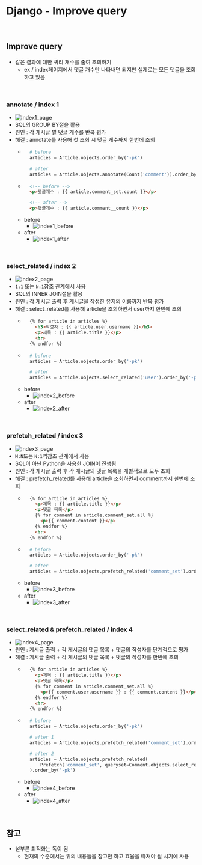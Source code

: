 # Django - Improve query

<br/>

## Improve query
- 같은 결과에 대한 쿼리 개수를 줄여 조회하기
  - ex / index페이지에서 댓글 개수만 나타내면 되지만 실제로는 모든 댓글을 조회하고 있음

<br/>

### annotate / index 1
- ![index1_page](image/index1page.png)
- SQL의 GROUP BY절을 활용
- 원인 : 각 게시글 별 댓글 개수를 반복 평가
- 해결 : annotate를 사용해 첫 조회 시 댓글 개수까지 한번에 조회
    - ```python
        # before
        articles = Article.objects.order_by('-pk')

        # after
        articles = Article.objects.annotate(Count('comment')).order_by('-pk')
      ```
    - ```html
        <!-- before -->
        <p>댓글개수 : {{ article.comment_set.count }}</p>

        <!-- after -->
        <p>댓글개수 : {{ article.comment__count }}</p>
      ```
    - before 
      - ![index1_before](image/index1.png)
    - after
      - ![index1_after](image/index1after.png)

<br/>

### select_related / index 2
- ![index2_page](image/index2page.png)
- `1:1` 또는 `N:1`참조 관계에서 사용
- SQL의 INNER JOIN절을 활용
- 원인 : 각 게시글 출력 후 게시글을 작성한 유저의 이름까지 반복 평가
- 해결 : select_related를 사용해 article을 조회하면서 user까지 한번에 조회
    - ```html
        {% for article in articles %}
          <h3>작성자 : {{ article.user.username }}</h3>
          <p>제목 : {{ article.title }}</p>
          <hr>
        {% endfor %}
      ```
    - ```python
        # before
        articles = Article.objects.order_by('-pk')

        # after
        articles = Article.objects.select_related('user').order_by('-pk')
      ```
    - before
      - ![index2_before](image/index2.png)
    - after
      - ![index2_after](image/index2after.png)

<br/>

### prefetch_related / index 3
- ![index3_page](image/index3page.png)
- `M:N`또는 `N:1`역참조 관계에서 사용
- SQL이 아닌 Python을 사용한 JOIN이 진행됨
- 원인 : 각 게시글 출력 후 각 게시글의 댓글 목록을 개별적으로 모두 조회
- 해결 : prefetch_related를 사용해 article을 조회하면서 comment까지 한번에 조회
    - ```html
        {% for article in articles %}
          <p>제목 : {{ article.title }}</p>
          <p>댓글 목록</p>
          {% for comment in article.comment_set.all %}
            <p>{{ comment.content }}</p>
          {% endfor %}
          <hr>
        {% endfor %}
      ```
    - ```python
        # before
        articles = Article.objects.order_by('-pk')

        # after
        articles = Article.objects.prefetch_related('comment_set').order_by('-pk')
      ```
    - before
      - ![index3_before](image/index3.png)
    - after
      - ![index3_after](image/index3after.png)

<br/>

### select_related & prefetch_related / index 4
- ![index4_page](image/index4page.png)
- 원인 : 게시글 출력 + 각 게시글의 댓글 목록 + 댓글의 작성자를 단계적으로 평가
- 해결 : 게시글 출력 + 각 게시글의 댓글 목록 + 댓글의 작성자를 한번에 조회
    - ```html
        {% for article in articles %}
          <p>제목 : {{ article.title }}</p>
          <p>댓글 목록</p>
          {% for comment in article.comment_set.all %}
            <p>{{ comment.user.username }} : {{ comment.content }}</p>
          {% endfor %}
          <hr>
        {% endfor %}
      ```
    - ```python
        # before
        articles = Article.objects.order_by('-pk')

        # after 1
        articles = Article.objects.prefetch_related('comment_set').order_by('-pk')

        # after 2
        articles = Article.objects.prefetch_related(
            Prefetch('comment_set', queryset=Comment.objects.select_related('user'))
        ).order_by('-pk')
      ```
    - before
      - ![index4_before](image/index4.png)
    - after
      - ![index4_after](image/index4after.png)

<br/>

## 참고
- 섣부른 최적화는 독이 됨
  - 현재의 수준에서는 위의 내용들을 참고만 하고 효율을 따져야 될 시기에 사용
